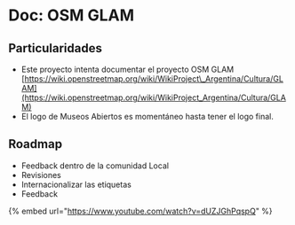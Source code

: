 # Doc: OSM GLAM

## Particularidades

* Este proyecto intenta documentar el proyecto OSM GLAM [https://wiki.openstreetmap.org/wiki/WikiProject\_Argentina/Cultura/GLAM](https://wiki.openstreetmap.org/wiki/WikiProject_Argentina/Cultura/GLAM)
* El logo de Museos Abiertos es momentáneo hasta tener el logo final.

## Roadmap

* Feedback dentro de la comunidad Local
* Revisiones
* Internacionalizar las etiquetas
* Feedback

{% embed url="https://www.youtube.com/watch?v=dUZJGhPqspQ" %}



